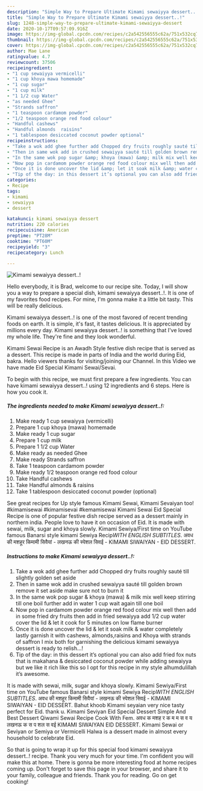 ```yaml
---
description: "Simple Way to Prepare Ultimate Kimami sewaiyya dessert..!"
title: "Simple Way to Prepare Ultimate Kimami sewaiyya dessert..!"
slug: 1248-simple-way-to-prepare-ultimate-kimami-sewaiyya-dessert
date: 2020-10-17T09:57:09.916Z
image: https://img-global.cpcdn.com/recipes/c2a542556555c62a/751x532cq70/kimami-sewaiyya-dessert-recipe-main-photo.jpg
thumbnail: https://img-global.cpcdn.com/recipes/c2a542556555c62a/751x532cq70/kimami-sewaiyya-dessert-recipe-main-photo.jpg
cover: https://img-global.cpcdn.com/recipes/c2a542556555c62a/751x532cq70/kimami-sewaiyya-dessert-recipe-main-photo.jpg
author: Mae Lane
ratingvalue: 4.7
reviewcount: 37506
recipeingredient:
- "1 cup sewaiyya vermicelli"
- "1 cup khoya mawa homemade"
- "1 cup sugar"
- "1 cup milk"
- "1 1/2 cup Water"
- "as needed Ghee"
- "Strands saffron"
- "1 teaspoon cardamom powder"
- "1/2 teaspoon orange red food colour"
- "Handful cashews"
- "Handful almonds  raisins"
- "1 tablespoon desiccated coconut powder optional"
recipeinstructions:
- "Take a wok add ghee further add Chopped dry fruits roughly sauté till slightly golden set aside"
- "Then in same wok add in crushed sewaiyya sauté till golden brown remove it set aside make sure not to burn it"
- "In the same wok pop sugar &amp; khoya (mawa) &amp; milk mix well keep stirring till one boil further add in water 1 cup wait again till one boil"
- "Now pop in cardamom powder orange red food colour mix well then add in some fried dry fruits then add in fried sewaiyya add 1/2 cup water cover the lid &amp; let it cook for 5 minutes on low flame burner"
- "Once it is done uncover the lid &amp; let it soak milk &amp; water completely lastly garnish it with cashews, almonds,raisins and Khoya with strands of saffron I mix both for garnishing the delicious kimami sewaiyya dessert is ready to relish...!"
- "Tip of the day: in this dessert it’s optional you can also add fried fox nuts that is makahana &amp; desiccated coconut powder while adding sewaiyya but we like it rich like this so I opt for this recipe in my style alhumdulillah it’s awesome."
categories:
- Recipe
tags:
- kimami
- sewaiyya
- dessert

katakunci: kimami sewaiyya dessert 
nutrition: 220 calories
recipecuisine: American
preptime: "PT28M"
cooktime: "PT60M"
recipeyield: "3"
recipecategory: Lunch

---
```



![Kimami sewaiyya dessert..!](https://img-global.cpcdn.com/recipes/c2a542556555c62a/751x532cq70/kimami-sewaiyya-dessert-recipe-main-photo.jpg)

Hello everybody, it is Brad, welcome to our recipe site. Today, I will show you a way to prepare a special dish, kimami sewaiyya dessert..!. It is one of my favorites food recipes. For mine, I'm gonna make it a little bit tasty. This will be really delicious.

Kimami sewaiyya dessert..! is one of the most favored of recent trending foods on earth. It is simple, it's fast, it tastes delicious. It is appreciated by millions every day. Kimami sewaiyya dessert..! is something that I've loved my whole life. They're fine and they look wonderful.

Kimami Sewai Recipe is an Awadh Style festive dish recipe that is served as a dessert. This recipe is made in parts of India and the world during Eid, bakra. Hello viewers thanks for visiting/joining our Channel. In this Video we have made Eid Special Kimami Sewai/Sevai.


To begin with this recipe, we must first prepare a few ingredients. You can have kimami sewaiyya dessert..! using 12 ingredients and 6 steps. Here is how you cook it.

<!--inarticleads1-->

##### The ingredients needed to make Kimami sewaiyya dessert..!:

1. Make ready 1 cup sewaiyya (vermicelli)
1. Prepare 1 cup khoya (mawa) homemade
1. Make ready 1 cup sugar
1. Prepare 1 cup milk
1. Prepare 1 1/2 cup Water
1. Make ready as needed Ghee
1. Make ready Strands saffron
1. Take 1 teaspoon cardamom powder
1. Make ready 1/2 teaspoon orange red food colour
1. Take Handful cashews
1. Take Handful almonds &amp; raisins
1. Take 1 tablespoon desiccated coconut powder (optional)


See great recipes for Up style famous Kimami Sewai, Kimami Sevaiyan too! #kimamisewai #kimamisevai #kemamisewai Kimami Sewai Eid Special Recipe is one of popular festive dish recipe served as a dessert mainly in northern india. People love to have it on occasion of Eid. It is made with sewai, milk, sugar and khoya slowly. Kimami Sewiya/First time on YouTube famous Banarsi style kimami Sewiya Recip*WITH ENGLISH SUBTITLES*. अवध की मशहूर किमामी सिवैयां - लखनऊ की स्पेशल सिवई - KIMAMI SIWAIYAN - EID DESSERT. 

<!--inarticleads2-->

##### Instructions to make Kimami sewaiyya dessert..!:

1. Take a wok add ghee further add Chopped dry fruits roughly sauté till slightly golden set aside
1. Then in same wok add in crushed sewaiyya sauté till golden brown remove it set aside make sure not to burn it
1. In the same wok pop sugar &amp; khoya (mawa) &amp; milk mix well keep stirring till one boil further add in water 1 cup wait again till one boil
1. Now pop in cardamom powder orange red food colour mix well then add in some fried dry fruits then add in fried sewaiyya add 1/2 cup water cover the lid &amp; let it cook for 5 minutes on low flame burner
1. Once it is done uncover the lid &amp; let it soak milk &amp; water completely lastly garnish it with cashews, almonds,raisins and Khoya with strands of saffron I mix both for garnishing the delicious kimami sewaiyya dessert is ready to relish...!
1. Tip of the day: in this dessert it’s optional you can also add fried fox nuts that is makahana &amp; desiccated coconut powder while adding sewaiyya but we like it rich like this so I opt for this recipe in my style alhumdulillah it’s awesome.


It is made with sewai, milk, sugar and khoya slowly. Kimami Sewiya/First time on YouTube famous Banarsi style kimami Sewiya Recip*WITH ENGLISH SUBTITLES*. अवध की मशहूर किमामी सिवैयां - लखनऊ की स्पेशल सिवई - KIMAMI SIWAIYAN - EID DESSERT. Bahut khoob Kimami seyaian very nice tasty perfect for Eid. thank u. Kimami Seviyan Eid Special Dessert Simple And Best Dessert Qiwami Sewai Recipe Cook With Fem. अवध क मशह र क म म स व य लखनऊ क स प शल स वई KIMAMI SIWAIYAN EID DESSERT. Kimami Sewai or Seviyan or Semiya or Vermicelli Halwa is a dessert made in almost every household to celebrate Eid. 

So that is going to wrap it up for this special food kimami sewaiyya dessert..! recipe. Thank you very much for your time. I'm confident you will make this at home. There is gonna be more interesting food at home recipes coming up. Don't forget to save this page in your browser, and share it to your family, colleague and friends. Thank you for reading. Go on get cooking!
